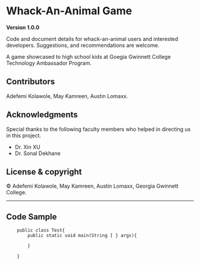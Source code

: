 # Whack-An-Animal Game

**Version 1.0.0**

Code and document details for whack-an-animal users and interested developers. Suggestions, 
 and recommendations are welcome.

A game showcased to high school kids at Goegia Gwinnett College Technology Ambassador Program.

[comment]: #---
## Contributors
 Adefemi Kolawole, May Kamreen, Austin Lomaxx.

[comment]: #---

## Acknowledgments
Special thanks to the following faculty members who helped in directing us in this project.
 *  Dr. Xin XU
 *  Dr. Sonal Dekhane

[comment]: #---

## License & copyright

© Adefemi Kolawole, May Kamreen, Austin Lomaxx, Georgia Gwinnett College.

---

## Code Sample
		public class Test{
			public static void main(String [ } args){

			}

		}






